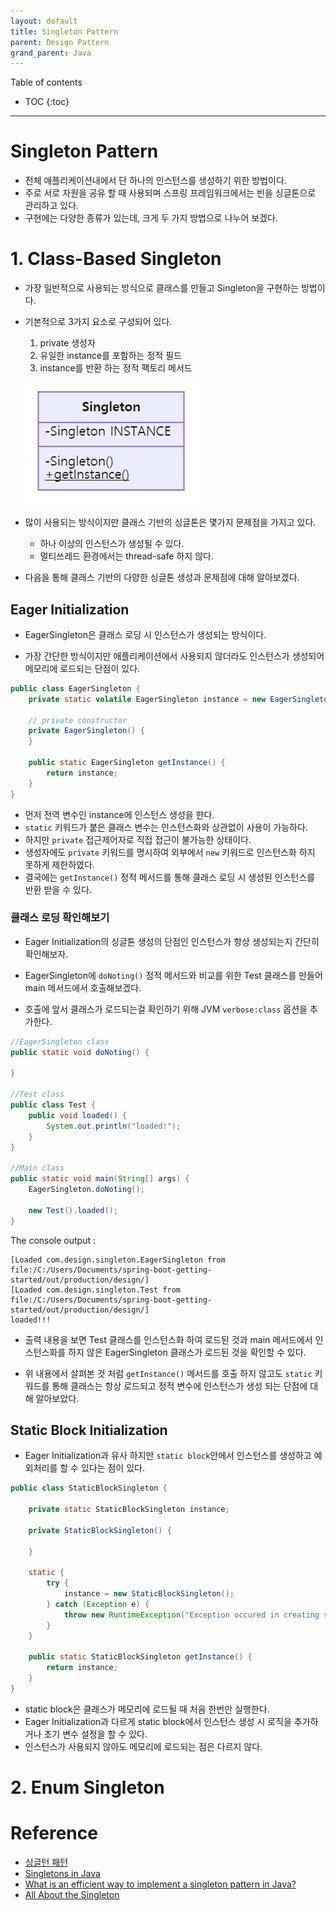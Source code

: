 ```yaml
---
layout: default
title: Singleton Pattern
parent: Design Pattern
grand_parent: Java
---
```


Table of contents

- TOC
{:toc}

----

# Singleton Pattern
- 전체 애플리케이션내에서 단 하나의 인스턴스를 생성하기 위한 방법이다.
- 주로 서로 자원을 공유 할 때 사용되며 스프링 프레임워크에서는 빈을 싱글톤으로 관리하고 있다.
- 구현에는 다양한 종류가 있는데, 크게 두 가지 방법으로 나누어 보겠다.

# 1. Class-Based Singleton

- 가장 일반적으로 사용되는 방식으로 클래스를 만들고 Singleton을 구현하는 방법이다.
- 기본적으로 3가지 요소로 구성되어 있다.
    1. private 생성자
    2. 유일한 instance를 포함하는 정적 필드
    3. instance를 반환 하는 정적 팩토리 메서드

    ![Singleton](/images/design-pattern/singleton.jpg)

- 많이 사용되는 방식이지만 클래스 기반의 싱글톤은 몇가지 문제점을 가지고 있다.
    - 하나 이상의 인스턴스가 생성될 수 있다.
    - 멀티쓰레드 환경에서는 thread-safe 하지 않다.
- 다음을 통해 클래스 기반의 다양한 싱글톤 생성과 문제점에 대해 알아보겠다.

## Eager Initialization

- EagerSingleton은 클래스 로딩 시 인스턴스가 생성되는 방식이다.

- 가장 간단한 방식이지만 애플리케이션에서 사용되지 않더라도 인스턴스가 생성되어 메모리에 로드되는 단점이 있다.

```java
public class EagerSingleton {
    private static volatile EagerSingleton instance = new EagerSingleton();

    // private constructor
    private EagerSingleton() {
    }

    public static EagerSingleton getInstance() {
        return instance;
    }
}
```

- 먼저 전역 변수인 instance에 인스턴스 생성을 한다.
- `static` 키워드가 붙은 클래스 변수는 인스턴스화와 상관없이 사용이 가능하다.
- 하지만 `private` 접근제어자로 직접 접근이 불가능한 상태이다.
- 생성자에도 `private` 키워드를 명시하여 외부에서 `new` 키워드로 인스턴스화 하지 못하게 제한하였다.
- 결국에는 `getInstance()` 정적 메서드를 통해 클래스 로딩 시 생성된 인스턴스를 반환 받을 수 있다.

### 클래스 로딩 확인해보기

- Eager Initialization의 싱글톤 생성의 단점인 인스턴스가 항상 생성되는지 간단히 확인해보자.

- EagerSingleton에 `doNoting()` 정적 메서드와 비교를 위한 Test 클래스를 만들어 main 메서드에서 호출해보겠다.

- 호출에 앞서 클래스가 로드되는걸 확인하기 위해 JVM `verbose:class` 옵션을 추가한다.

```java
//EagerSingleton class
public static void doNoting() {

}

//Test class
public class Test {
    public void loaded() {
        System.out.println("loaded!");
    }
}

//Main class
public static void main(String[] args) {
    EagerSingleton.doNoting();
    
    new Test().loaded();
}
```

The console output :

```
[Loaded com.design.singleton.EagerSingleton from file:/C:/Users/Documents/spring-boot-getting-started/out/production/design/]
[Loaded com.design.singleton.Test from file:/C:/Users/Documents/spring-boot-getting-started/out/production/design/]
loaded!!!
```

- 출력 내용을 보면 Test 클래스를 인스턴스화 하여 로드된 것과 main 메서드에서 인스턴스화를 하지 않은 EagerSingleton 클래스가 로드된 것을 확인할 수 있다.

- 위 내용에서 살펴본 것 처럼 `getInstance()` 메서드를 호출 하지 않고도 `static` 키워드를 통해 클래스는 항상 로드되고 정적 변수에 인스턴스가 생성 되는 단점에 대해 알아보았다.

## Static Block Initialization

- Eager Initialization과 유사 하지만 `static block`안에서 인스턴스를 생성하고 예외처리를 할 수 있다는 점이 있다.

```java
public class StaticBlockSingleton {

    private static StaticBlockSingleton instance;

    private StaticBlockSingleton() {

    }

    static {
        try {
            instance = new StaticBlockSingleton();
        } catch (Exception e) {
            throw new RuntimeException("Exception occured in creating singleton instance.");
        }
    }

    public static StaticBlockSingleton getInstance() {
        return instance;
    }
}

```

- static block은 클래스가 메모리에 로드될 때 처음 한번만 실행한다.
- Eager Initialization과 다르게 static block에서 인스턴스 생성 시 로직을 추가하거나 초기 변수 설정을 할 수 있다.
- 인스턴스가 사용되지 않아도 메모리에 로드되는 점은 다르지 않다.

# 2. Enum Singleton

# Reference
- [싱글턴 패턴](https://ko.wikipedia.org/wiki/%EC%8B%B1%EA%B8%80%ED%84%B4_%ED%8C%A8%ED%84%B4)
- [Singletons in Java](https://www.baeldung.com/java-singleton)
- [What is an efficient way to implement a singleton pattern in Java?](https://stackoverflow.com/questions/70689/what-is-an-efficient-way-to-implement-a-singleton-pattern-in-java)
- [All About the Singleton](https://dzone.com/articles/all-about-the-singleton)
